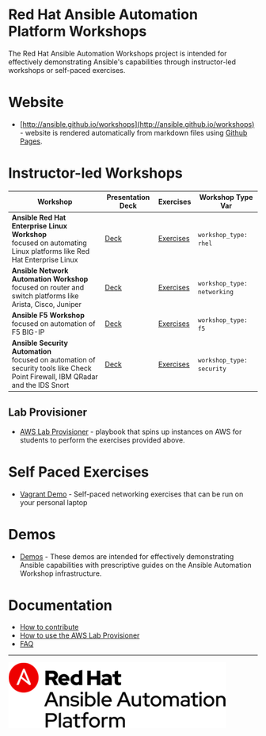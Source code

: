 # Red Hat Ansible Automation Platform Workshops

The Red Hat Ansible Automation Workshops project is intended for effectively demonstrating Ansible's capabilities through instructor-led workshops or self-paced exercises.

# Website

 - [http://ansible.github.io/workshops](http://ansible.github.io/workshops) - website is rendered automatically from markdown files using [Github Pages](https://pages.github.com/).


# Instructor-led Workshops

| Workshop   | Presentation Deck  | Exercises  | Workshop Type Var   |
|---|---|---|---|
| **Ansible Red Hat Enterprise Linux Workshop** <br> focused on automating Linux platforms like Red Hat Enterprise Linux  | [Deck](./decks/ansible_rhel.pdf) | [Exercises](./exercises/ansible_rhel)  | `workshop_type: rhel`  |
| **Ansible Network Automation Workshop** <br> focused on router and switch platforms like Arista, Cisco, Juniper   | [Deck](./decks/ansible_network.pdf) | [Exercises](./exercises/ansible_network)  | `workshop_type: networking`  |
| **Ansible F5 Workshop** <br> focused on automation of F5 BIG-IP  | [Deck](./decks/ansible_f5.pdf) | [Exercises](./exercises/ansible_f5)   | `workshop_type: f5` |
| **Ansible Security Automation** <br> focused on automation of security tools like Check Point Firewall, IBM QRadar and the IDS Snort  | [Deck](./decks/ansible_security.pdf) | [Exercises](./exercises/ansible_security)   | `workshop_type: security` |

## Lab Provisioner
 - [AWS Lab Provisioner](provisioner) - playbook that spins up instances on AWS for students to perform the exercises provided above.

# Self Paced Exercises

 - [Vagrant Demo](vagrant-demo) - Self-paced networking exercises that can be run on your personal laptop

# Demos

 - [Demos](demos) - These demos are intended for effectively demonstrating Ansible capabilities with prescriptive guides on the Ansible Automation Workshop infrastructure.

# Documentation

 - [How to contribute](docs/contribute.md)
 - [How to use the AWS Lab Provisioner](provisioner/README.md)
 - [FAQ](docs/faq.md)

---
![Red Hat Ansible Automation](images/rh-ansible-automation-platform.png)
